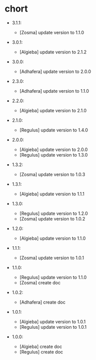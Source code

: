 chort
=====

- 3.1.1:
  - [Zosma] update version to 1.1.0

- 3.0.1:
  - [Algieba] update version to 2.1.2

- 3.0.0:
  - [Adhafera] update version to 2.0.0

- 2.3.0:
  - [Adhafera] update version to 1.1.0

- 2.2.0:
  - [Algieba] update version to 2.1.0

- 2.1.0:
  - [Regulus] update version to 1.4.0

- 2.0.0:
  - [Algieba] update version to 2.0.0
  - [Regulus] update version to 1.3.0

- 1.3.2:
  - [Zosma] update version to 1.0.3

- 1.3.1:
  - [Algieba] update version to 1.1.1

- 1.3.0:
  - [Regulus] update version to 1.2.0
  - [Zosma] update version to 1.0.2

- 1.2.0:
  - [Algieba] update version to 1.1.0

- 1.1.1:
  - [Zosma] update version to 1.0.1

- 1.1.0:
  - [Regulus] update version to 1.1.0
  - [Zosma] create doc

- 1.0.2:
  - [Adhafera] create doc

- 1.0.1:
  - [Algieba] update version to 1.0.1
  - [Regulus] update version to 1.0.1

- 1.0.0:
  - [Algieba] create doc
  - [Regulus] create doc
